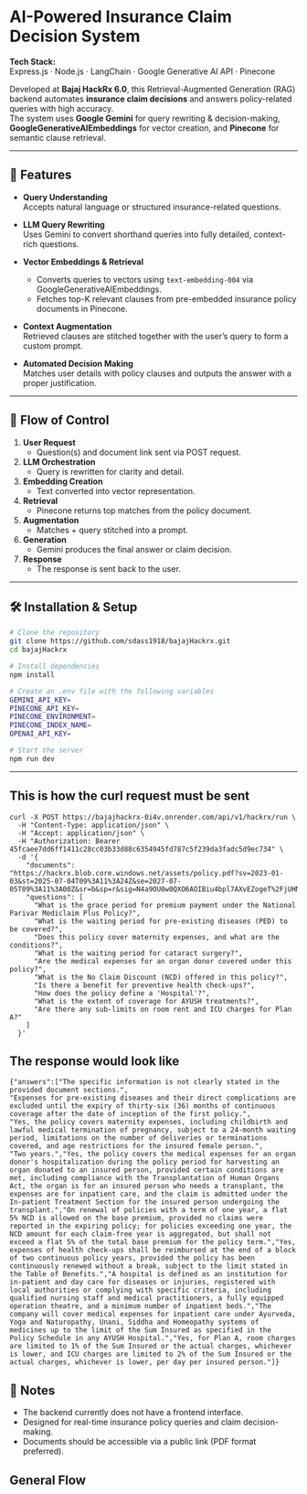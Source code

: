 # AI-Powered Insurance Claim Decision System

**Tech Stack:**  
Express.js · Node.js · LangChain · Google Generative AI API · Pinecone

Developed at **Bajaj HackRx 6.0**, this Retrieval-Augmented Generation (RAG) backend automates **insurance claim decisions** and answers policy-related queries with high accuracy.  
The system uses **Google Gemini** for query rewriting & decision-making, **GoogleGenerativeAIEmbeddings** for vector creation, and **Pinecone** for semantic clause retrieval.

---

## 🚀 Features

- **Query Understanding**  
  Accepts natural language or structured insurance-related questions.
  
- **LLM Query Rewriting**  
  Uses Gemini to convert shorthand queries into fully detailed, context-rich questions.

- **Vector Embeddings & Retrieval**  
  - Converts queries to vectors using `text-embedding-004` via GoogleGenerativeAIEmbeddings.
  - Fetches top-K relevant clauses from pre-embedded insurance policy documents in Pinecone.

- **Context Augmentation**  
  Retrieved clauses are stitched together with the user’s query to form a custom prompt.

- **Automated Decision Making**  
  Matches user details with policy clauses and outputs the answer with a proper justification.

---

## 📂 Flow of Control

1. **User Request**  
   - Question(s) and document link sent via POST request.
2. **LLM Orchestration**  
   - Query is rewritten for clarity and detail.
3. **Embedding Creation**  
   - Text converted into vector representation.
4. **Retrieval**  
   - Pinecone returns top matches from the policy document.
5. **Augmentation**  
   - Matches + query stitched into a prompt.
6. **Generation**  
   - Gemini produces the final answer or claim decision.
7. **Response**  
   - The response is sent back to the user.

---

## 🛠️ Installation & Setup

```bash
# Clone the repository
git clone https://github.com/sdass1918/bajajHackrx.git
cd bajajHackrx

# Install dependencies
npm install

# Create an .env file with the following variables
GEMINI_API_KEY=
PINECONE_API_KEY=
PINECONE_ENVIRONMENT=
PINECONE_INDEX_NAME=
OPENAI_API_KEY=

# Start the server
npm run dev
```

---

## This is how the curl request must be sent

```
curl -X POST https://bajajhackrx-0i4v.onrender.com/api/v1/hackrx/run \
  -H "Content-Type: application/json" \
  -H "Accept: application/json" \
  -H "Authorization: Bearer 45fcaee7dd6ff1411c28cc03b33d88c6354945fd787c5f239da3fadc5d9ec734" \
  -d '{
    "documents": "https://hackrx.blob.core.windows.net/assets/policy.pdf?sv=2023-01-03&st=2025-07-04T09%3A11%3A24Z&se=2027-07-05T09%3A11%3A00Z&sr=b&sp=r&sig=N4a9OU0w0QXO6AOIBiu4bpl7AXvEZogeT%2FjUHNO7HzQ%3D",
    "questions": [
      "What is the grace period for premium payment under the National Parivar Mediclaim Plus Policy?",
      "What is the waiting period for pre-existing diseases (PED) to be covered?",
      "Does this policy cover maternity expenses, and what are the conditions?",
      "What is the waiting period for cataract surgery?",
      "Are the medical expenses for an organ donor covered under this policy?",
      "What is the No Claim Discount (NCD) offered in this policy?",
      "Is there a benefit for preventive health check-ups?",
      "How does the policy define a 'Hospital'?",
      "What is the extent of coverage for AYUSH treatments?",
      "Are there any sub-limits on room rent and ICU charges for Plan A?"
    ]
  }'
```

## The response would look like

```
{"answers":["The specific information is not clearly stated in the provided document sections.",
"Expenses for pre-existing diseases and their direct complications are excluded until the expiry of thirty-six (36) months of continuous coverage after the date of inception of the first policy.",
"Yes, the policy covers maternity expenses, including childbirth and lawful medical termination of pregnancy, subject to a 24-month waiting period, limitations on the number of deliveries or terminations covered, and age restrictions for the insured female person.",
"Two years.","Yes, the policy covers the medical expenses for an organ donor's hospitalization during the policy period for harvesting an organ donated to an insured person, provided certain conditions are met, including compliance with the Transplantation of Human Organs Act, the organ is for an insured person who needs a transplant, the expenses are for inpatient care, and the claim is admitted under the In-patient Treatment Section for the insured person undergoing the transplant.","On renewal of policies with a term of one year, a flat 5% NCD is allowed on the base premium, provided no claims were reported in the expiring policy; for policies exceeding one year, the NCD amount for each claim-free year is aggregated, but shall not exceed a flat 5% of the total base premium for the policy term.","Yes, expenses of health check-ups shall be reimbursed at the end of a block of two continuous policy years, provided the policy has been continuously renewed without a break, subject to the limit stated in the Table of Benefits.","A hospital is defined as an institution for in-patient and day care for diseases or injuries, registered with local authorities or complying with specific criteria, including qualified nursing staff and medical practitioners, a fully equipped operation theatre, and a minimum number of inpatient beds.","The company will cover medical expenses for inpatient care under Ayurveda, Yoga and Naturopathy, Unani, Siddha and Homeopathy systems of medicines up to the limit of the Sum Insured as specified in the Policy Schedule in any AYUSH Hospital.","Yes, for Plan A, room charges are limited to 1% of the Sum Insured or the actual charges, whichever is lower, and ICU charges are limited to 2% of the Sum Insured or the actual charges, whichever is lower, per day per insured person."]}
```

## 📝 Notes

- The backend currently does not have a frontend interface.
- Designed for real-time insurance policy queries and claim decision-making.
- Documents should be accessible via a public link (PDF format preferred).

## General Flow



